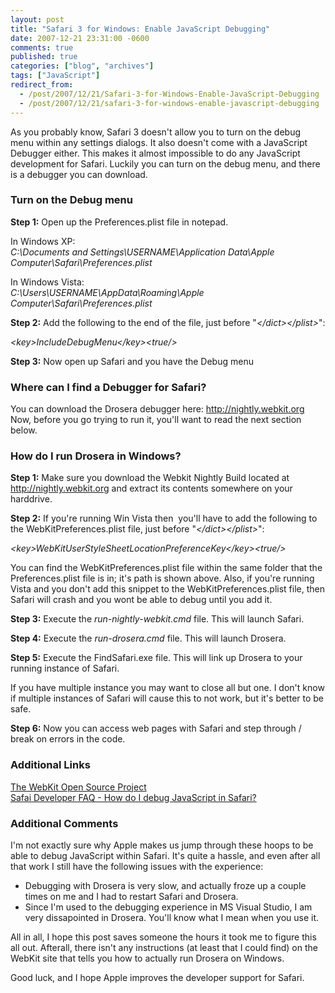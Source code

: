 ```yaml
---
layout: post
title: "Safari 3 for Windows: Enable JavaScript Debugging"
date: 2007-12-21 23:31:00 -0600
comments: true
published: true
categories: ["blog", "archives"]
tags: ["JavaScript"]
redirect_from: 
  - /post/2007/12/21/Safari-3-for-Windows-Enable-JavaScript-Debugging
  - /post/2007/12/21/safari-3-for-windows-enable-javascript-debugging
---
```

<!-- more -->
<p>As you probably know, Safari 3 doesn't allow you to turn on the debug menu within any settings dialogs. It also doesn't come with a JavaScript Debugger either. This makes it almost impossible to do any JavaScript development for Safari. Luckily you can turn on the debug menu, and there is a debugger you can download.</p>
<h3>Turn on the Debug menu</h3>
<p><strong>Step 1:</strong> Open up the Preferences.plist file in notepad.</p>
<p>In Windows XP:<br /><em>C:\Documents and Settings\USERNAME\Application Data\Apple Computer\Safari\Preferences.plist</em></p>
<p>In Windows Vista:<br /><em>C:\Users\USERNAME\AppData\Roaming\Apple Computer\Safari\Preferences.plist</em></p>
<p><strong>Step 2:</strong> Add the following to the end of the file, just before "<em>&lt;/dict&gt;&lt;/plist&gt;</em>":</p>
<p><em>&lt;key&gt;IncludeDebugMenu&lt;/key&gt;&lt;true/&gt;</em></p>
<p><strong>Step 3:</strong> Now open up Safari and you have the Debug menu</p>
<h3>Where can I find a Debugger for Safari?</h3>
<p>You can download the Drosera debugger here: <a href="http://nightly.webkit.org">http://nightly.webkit.org</a><br />Now, before you go trying to run it, you'll want to read the next section below.</p>
<h3>How do I run Drosera in Windows?</h3>
<p><strong>Step 1:</strong> Make sure you download the Webkit Nightly Build located at <a href="http://nightly.webkit.org">http://nightly.webkit.org</a> and extract its contents&nbsp;somewhere on your harddrive.</p>
<p><strong>Step 2:</strong> If you're running Win Vista then&nbsp; you'll have to add the following to the WebKitPreferences.plist file, just before "<em>&lt;/dict&gt;&lt;/plist&gt;</em>":</p>
<p><em>&lt;key&gt;WebKitUserStyleSheetLocationPreferenceKey&lt;/key&gt;&lt;true/&gt;</em></p>
<p>You can find the WebKitPreferences.plist file within the same folder that the Preferences.plist file is in; it's path is shown above. Also, if you're running Vista and you don't add this snippet to the WebKitPreferences.plist file, then Safari will crash and you wont be able to debug until you add it.</p>
<p><strong>Step 3:</strong> Execute the <em>run-nightly-webkit.cmd</em> file. This will launch Safari.</p>
<p><strong>Step 4:</strong> Execute the <em>run-drosera.cmd</em> file. This will launch Drosera.</p>
<p><strong>Step 5:</strong> Execute the FindSafari.exe file. This will link up Drosera to your running instance of Safari.</p>
<p>If you have multiple instance you may want to close all but one. I don't know if multiple instances of Safari will cause this to not work, but it's better to be safe.</p>
<p><strong>Step 6:</strong> Now you can access web pages with Safari and step through / break on errors in the code.</p>
<h3>Additional Links</h3>
<p><a href="http://webkit.org">The WebKit Open Source Project</a><br /><a href="http://developer.apple.com/internet/safari/faq.html#anchor14">Safai Developer FAQ - How do I debug JavaScript in Safari?</a></p>
<h3>Additional Comments</h3>
<p>I'm not exactly sure why Apple makes us jump through these hoops to be able to debug JavaScript within Safari. It's quite a hassle, and even after all that work I still have the following issues with the experience:</p>
<ul>
<li>Debugging with Drosera is very slow, and actually froze up a couple times on me and I had to restart Safari and Drosera.</li>
<li>Since I'm used to the debugging experience in MS Visual Studio, I am very dissapointed in Drosera. You'll know what I mean when you use it.</li>
</ul>
<p>All in all, I hope this post saves someone the hours it took me to figure this all out. Afterall, there isn't any instructions (at least that I could find) on the WebKit site that tells you how to actually run Drosera on Windows.</p>
<p>Good luck, and I hope Apple improves the developer support for Safari.</p>
